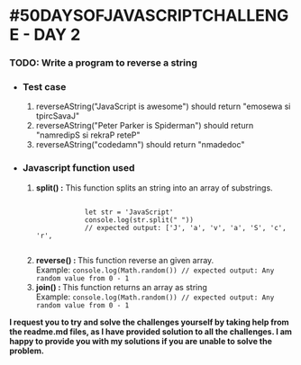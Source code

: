 <h1>#50DAYSOFJAVASCRIPTCHALLENGE - DAY 2</h1>

<h3>TODO: Write a program to reverse a string</h3>
<ul>
    <li>
        <h3>Test case</h3>
    </li>
    <ol>
        <li>reverseAString("JavaScript is awesome") should return "emosewa si tpircSavaJ"</li>
        <li>reverseAString("Peter Parker is Spiderman") should return "namredipS si rekraP reteP"</li>
        <li>reverseAString("codedamn") should return "nmadedoc"</li>
    </ol>
</ul>
<ul>
    <li>
        <h3>Javascript function used</h3>
    </li>
    <ol>
        <li> <strong>split() :</strong> This function splits an string into an array of substrings.<br></li>
        <pre><code>
            let str = 'JavaScript'
            console.log(str.split(" "))
            // expected output: ['J', 'a', 'v', 'a', 'S', 'c', 'r',
        </code></pre>
        <li>
            <strong>reverse() : </strong> This function reverse an given array.
            <br>
            Example: <code>console.log(Math.random()) // expected output: Any random value from 0 - 1</code>
        </li>
        <li>
            <strong>join() : </strong> This function returns an array as string
            <br>
            Example: <code>console.log(Math.random()) // expected output: Any random value from 0 - 1</code>
        </li>
    </ol>
</ul>

<strong>
    <p>I request you to try and solve the challenges yourself by taking help from the readme.md files, as I have
        provided solution to all the challenges. I am happy to provide you with my solutions if you are unable to solve
        the problem.</p>
</strong>